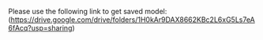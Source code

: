 Please use the following link to get saved model:
(https://drive.google.com/drive/folders/1H0kAr9DAX8662KBc2L6xG5Ls7eA6fAcq?usp=sharing)
